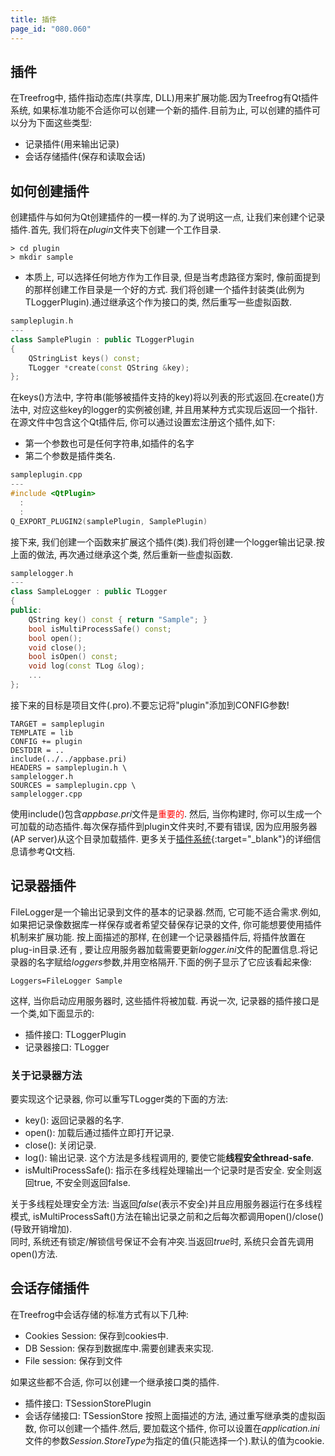 ```yaml
---
title: 插件
page_id: "080.060"
---
```


## 插件
在Treefrog中, 插件指动态库(共享库, DLL)用来扩展功能.因为Treefrog有Qt插件系统, 如果标准功能不合适你可以创建一个新的插件.目前为止, 可以创建的插件可以分为下面这些类型:
* 记录插件(用来输出记录)
* 会话存储插件(保存和读取会话)

## 如何创建插件
创建插件与如何为Qt创建插件的一模一样的.为了说明这一点, 让我们来创建个记录插件.首先, 我们将在*plugin*文件夹下创建一个工作目录.

```
> cd plugin
> mkdir sample
```

- 本质上, 可以选择任何地方作为工作目录, 但是当考虑路径方案时, 像前面提到的那样创建工作目录是一个好的方式.
我们将创建一个插件封装类(此例为TLoggerPlugin).通过继承这个作为接口的类, 然后重写一些虚拟函数.

```c++
sampleplugin.h
---
class SamplePlugin : public TLoggerPlugin
{
    QStringList keys() const;
    TLogger *create(const QString &key);
};
```

在keys()方法中, 字符串(能够被插件支持的key)将以列表的形式返回.在create()方法中, 对应这些key的logger的实例被创建, 并且用某种方式实现后返回一个指针.
在源文件中包含这个Qt插件后, 你可以通过设置宏注册这个插件,如下:
* 第一个参数也可是任何字符串,如插件的名字
* 第二个参数是插件类名.

```c++
sampleplugin.cpp
---
#include <QtPlugin>
  :
  :
Q_EXPORT_PLUGIN2(samplePlugin, SamplePlugin)
```

接下来, 我们创建一个函数来扩展这个插件(类).我们将创建一个logger输出记录.按上面的做法, 再次通过继承这个类, 然后重新一些虚拟函数.

```c++
samplelogger.h
---
class SampleLogger : public TLogger
{
public:
    QString key() const { return "Sample"; }
    bool isMultiProcessSafe() const;
    bool open();
    void close();
    bool isOpen() const;
    void log(const TLog &log);
    ...
};
```

接下来的目标是项目文件(.pro).不要忘记将"plugin"添加到CONFIG参数!

```
TARGET = sampleplugin
TEMPLATE = lib
CONFIG += plugin
DESTDIR = ..
include(../../appbase.pri)
HEADERS = sampleplugin.h \
samplelogger.h
SOURCES = sampleplugin.cpp \
samplelogger.cpp
```

使用include()包含*appbase.pri*文件是<span style="color: red">重要的</span>.
然后, 当你构建时, 你可以生成一个可加载的动态插件.每次保存插件到plugin文件夹时,不要有错误, 因为应用服务器(AP server)从这个目录加载插件.
更多关于[插件系统](http://doc.qt.io/qt-5/plugins-howto.html){:target="_blank"}的详细信息请参考Qt文档.

## 记录器插件
FileLogger是一个输出记录到文件的基本的记录器.然而, 它可能不适合需求.例如, 如果把记录像数据库一样保存或者希望交替保存记录的文件, 你可能想要使用插件机制来扩展功能.
按上面描述的那样, 在创建一个记录器插件后, 将插件放置在plug-in目录.还有 , 要让应用服务器加载需要更新*logger.ini*文件的配置信息.将记录器的名字赋给*loggers*参数,并用空格隔开.下面的例子显示了它应该看起来像:

```
Loggers=FileLogger Sample
```

这样, 当你启动应用服务器时, 这些插件将被加载.
再说一次, 记录器的插件接口是一个类,如下面显示的:
* 插件接口: TLoggerPlugin
* 记录器接口: TLogger

### 关于记录器方法
要实现这个记录器, 你可以重写TLogger类的下面的方法:

* key(): 返回记录器的名字.
* open(): 加载后通过插件立即打开记录.
* close(): 关闭记录.
* log(): 输出记录. 这个方法是多线程调用的, 要使它能**线程安全thread-safe**.
* isMultiProcessSafe(): 指示在多线程处理输出一个记录时是否安全. 安全则返回true, 不安全则返回false.

关于多线程处理安全方法: 当返回*false*(表示不安全)并且应用服务器运行在多线程模式, isMultiProcessSaft()方法在输出记录之前和之后每次都调用open()/close()(导致开销增加).<br>
同时, 系统还有锁定/解锁信号保证不会有冲突.当返回*true*时, 系统只会首先调用open()方法.

## 会话存储插件
在Treefrog中会话存储的标准方式有以下几种:

* Cookies Session: 保存到cookies中.
* DB Session: 保存到数据库中.需要创建表来实现.
* File session: 保存到文件

如果这些都不合适, 你可以创建一个继承接口类的插件.

* 插件接口: TSessionStorePlugin
* 会话存储接口: TSessionStore
按照上面描述的方法, 通过重写继承类的虚拟函数, 你可以创建一个插件.然后, 要加载这个插件, 你可以设置在*application.ini*文件的参数*Session.StoreType*为指定的值(只能选择一个).默认的值为cookie.
